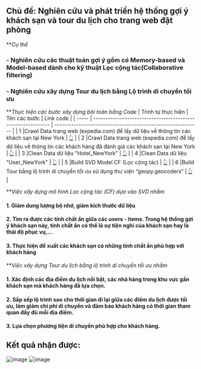 ## Chủ đề: Nghiên cứu và phát triển hệ thống gợi ý khách sạn và tour du lịch cho trang web đặt phòng
***Cụ thể*
### - Nghiên cứu các thuật toán gợi ý gồm có Memory-based và Model-based dành cho kỹ thuật Lọc cộng tác(Collaborative filtering)
### - Nghiên cứu xây dựng Tour du lịch bằng Lộ trình di chuyển tối ưu

***Thực hiện các bước xây dựng bài toán bằng Code*
| Trình tự thực hiện | Tên các bước                                                      | Link code                                                    |
| ----- | ------------------------------------------------------------                   | ------------------------------------------------------------ |
| 1     |Crawl Data trang web (expedia.com) để lấy dữ liệu về thông tin các khách sạn tại New York | [👆](https://drive.google.com/file/d/18HuhHB5r9GuYalXjfRkR32d-TW838Jx9/view?usp=sharing) |
| 2     |Crawl Data trang web (expedia.com) để lấy dữ liệu về thông tin các khách hàng đã đánh giá các khách sạn tại New York | [👆](https://drive.google.com/file/d/1t8i3_x6wCIGNYJB3WDdWY4KnVZn2MNGQ/view?usp=sharing) |
| 3     |Clean Data dữ liệu "Hotel_NewYork" | [👆](https://drive.google.com/file/d/1sOEHoefHrOApV-JaABjkU9fqjOBTHx5I/view?usp=sharing) |
| 4     |Clean Data dữ liệu "User_NewYork" | [👆](https://drive.google.com/file/d/1mqfDfkgXIqBAXiV6w-KMklLhG0GhJ_ka/view?usp=sharing) |
| 5     |Build SVD Model CF (Lọc cộng tác)  | [👆](https://drive.google.com/file/d/1K8iLC0ASkdo1iL3QwkthujF4tHXzVN6l/view?usp=sharing) |
| 6     |Build Tour bằng lộ trình di chuyển tối ưu sử dụng thư viện “geopy.geocoders”   | [👆](https://drive.google.com/file/d/1oGCeKMrIS4wsMorOyV5SLAnORkW4Nfvh/view?usp=sharing) |

***Việc xây dựng mô hình Lọc cộng tác (CF) dựa vào SVD nhằm*
#### 1. Giảm dung lượng bộ nhớ, giảm kích thước dữ liệu
#### 2. Tìm ra được các tính chất ẩn giữa các users - items. Trong hệ thống gợi ý khách sạn này, tính chất ẩn có thể là sự tiện nghi của khách sạn hay là thái độ phục vụ,… 
#### 3. Thực hiện đề xuất các khách sạn có những tính chất ẩn phù hợp với khách hàng
***Việc xây dựng Tour du lịch bằng lộ trình di chuyển tối ưu nhằm*
#### 1. Xác định các địa điểm du lịch nổi bật, các nhà hàng trong khu vực gần khách sạn mà khách hàng đã lựa chọn.
#### 2. Sắp xếp lộ trình sao cho thời gian đi lại giữa các điểm du lịch được tối ưu, làm giảm chi phí di chuyển và đảm bảo khách hàng có thời gian tham quan đầy đủ mỗi địa điểm.
#### 3. Lựa chọn phương tiện di chuyển phù hợp cho khách hàng.

## Kết quả nhận được:
![image](https://github.com/quynguyen6702/Expedia_NewYork_Hotel-CF-Tour/assets/125745108/6bd640c0-e7bb-40fe-a0a1-e6f78d276b11)
![image](https://github.com/quynguyen6702/Expedia_NewYork_Hotel-CF-Tour/assets/125745108/ed45d486-d511-41e2-a8d8-980716196497)


